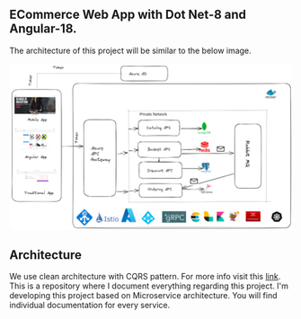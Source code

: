## ECommerce Web App with Dot Net-8 and Angular-18.

The architecture of this project will be similar to the below image.

![Architecture Diagram](./Images/Recent_Project.png)


 ## Architecture
 We use clean architecture with CQRS pattern. For more info visit this [link](https://www.c-sharpcorner.com/article/using-the-cqrs-pattern-in-c-sharp/).
This is a repository where I document everything regarding this project. I'm developing this project based on Microservice architecture.
You will find individual documentation for every service.
